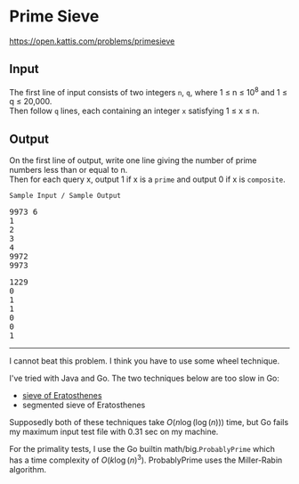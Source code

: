 # Prime Sieve

<https://open.kattis.com/problems/primesieve>

## Input

The first line of input consists of two integers `n`, `q`, where 1 ≤ n ≤ 10<sup>8</sup> and 1 ≤ q ≤ 20,000.  
Then follow `q` lines, each containing an integer `x` satisfying 1 ≤ x ≤ n.

## Output

On the first line of output, write one line giving the number of prime numbers less than or equal to n.  
Then for each query x, output 1 if x is a `prime` and output 0 if x is `composite`.  

`Sample Input / Sample Output`  

<pre>
9973 6
1
2
3
4
9972
9973
</pre>
<pre>
1229
0
1
1
0
0
1
</pre>

***

I cannot beat this problem. I think you have to use some wheel technique.

I've tried with Java and Go. The two techniques below are too slow in Go:

* [sieve of Eratosthenes](https://en.wikipedia.org/wiki/Sieve_of_Eratosthenes#Algorithm_and_variants)
* segmented sieve of Eratosthenes

Supposedly both of these techniques take $`O(n\log(\log(n)))`$ time, but Go fails my maximum input test file with 0.31 sec on my machine.

For the primality tests, I use the Go builtin math/big.`ProbablyPrime` which has a time complexity of $`O(k \log(n)^3)`$. ProbablyPrime uses the Miller-Rabin algorithm.
